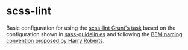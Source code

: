 # scss-lint

Basic configuration for using the [scss-lint Grunt's task](https://github.com/ahmednuaman/grunt-scss-lint) based on the configuration shown in [sass-guidelin.es](http://sass-guidelin.es/#scss-lint) and following the [BEM naming convention proposed by Harry Roberts](http://csswizardry.com/2013/01/mindbemding-getting-your-head-round-bem-syntax/).
